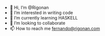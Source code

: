 - 👋 Hi, I’m @Rigonan
- 👀 I’m interested in writing code
- 🌱 I’m currently learning HASKELL
- 💞️ I’m looking to collaborate 
- 📫 How to reach me fernando@rigonan.com

<!---
Rigonan/Rigonan is a ✨ special ✨ repository because its `README.md` (this file) appears on your GitHub profile.
You can click the Preview link to take a look at your changes.
--->
